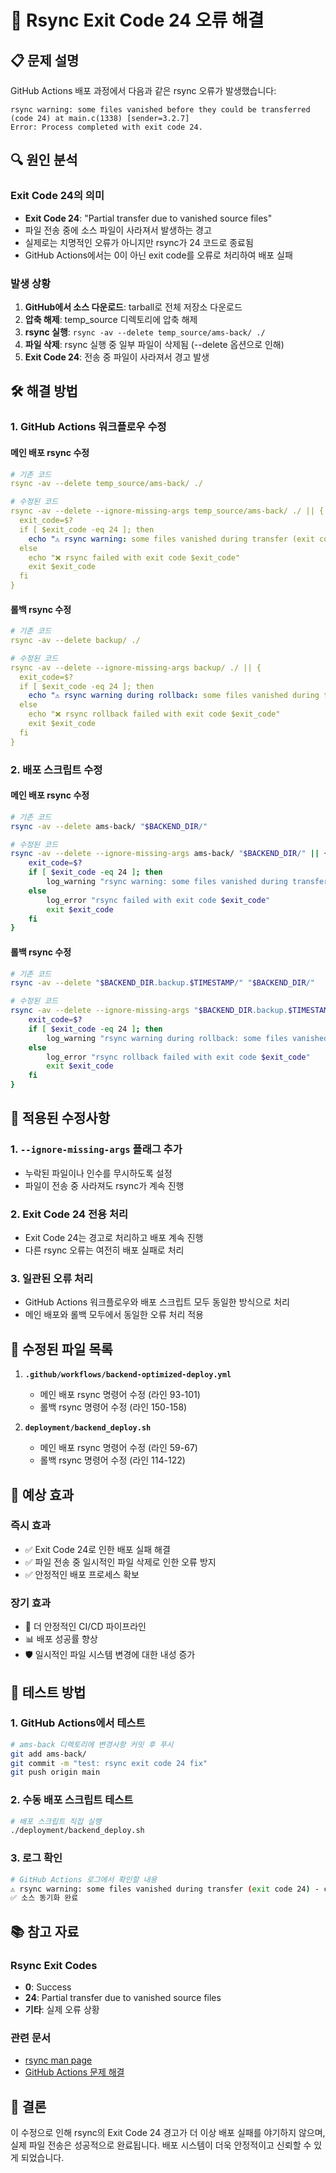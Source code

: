 # 🔧 Rsync Exit Code 24 오류 해결

## 📋 문제 설명

GitHub Actions 배포 과정에서 다음과 같은 rsync 오류가 발생했습니다:

```
rsync warning: some files vanished before they could be transferred (code 24) at main.c(1338) [sender=3.2.7]
Error: Process completed with exit code 24.
```

## 🔍 원인 분석

### Exit Code 24의 의미
- **Exit Code 24**: "Partial transfer due to vanished source files"
- 파일 전송 중에 소스 파일이 사라져서 발생하는 경고
- 실제로는 치명적인 오류가 아니지만 rsync가 24 코드로 종료됨
- GitHub Actions에서는 0이 아닌 exit code를 오류로 처리하여 배포 실패

### 발생 상황
1. **GitHub에서 소스 다운로드**: tarball로 전체 저장소 다운로드
2. **압축 해제**: temp_source 디렉토리에 압축 해제
3. **rsync 실행**: `rsync -av --delete temp_source/ams-back/ ./`
4. **파일 삭제**: rsync 실행 중 일부 파일이 삭제됨 (--delete 옵션으로 인해)
5. **Exit Code 24**: 전송 중 파일이 사라져서 경고 발생

## 🛠️ 해결 방법

### 1. GitHub Actions 워크플로우 수정

#### 메인 배포 rsync 수정
```yaml
# 기존 코드
rsync -av --delete temp_source/ams-back/ ./

# 수정된 코드
rsync -av --delete --ignore-missing-args temp_source/ams-back/ ./ || {
  exit_code=$?
  if [ $exit_code -eq 24 ]; then
    echo "⚠️ rsync warning: some files vanished during transfer (exit code 24) - continuing deployment"
  else
    echo "❌ rsync failed with exit code $exit_code"
    exit $exit_code
  fi
}
```

#### 롤백 rsync 수정
```yaml
# 기존 코드
rsync -av --delete backup/ ./

# 수정된 코드
rsync -av --delete --ignore-missing-args backup/ ./ || {
  exit_code=$?
  if [ $exit_code -eq 24 ]; then
    echo "⚠️ rsync warning during rollback: some files vanished during transfer (exit code 24) - continuing rollback"
  else
    echo "❌ rsync rollback failed with exit code $exit_code"
    exit $exit_code
  fi
}
```

### 2. 배포 스크립트 수정

#### 메인 배포 rsync 수정
```bash
# 기존 코드
rsync -av --delete ams-back/ "$BACKEND_DIR/"

# 수정된 코드
rsync -av --delete --ignore-missing-args ams-back/ "$BACKEND_DIR/" || {
    exit_code=$?
    if [ $exit_code -eq 24 ]; then
        log_warning "rsync warning: some files vanished during transfer (exit code 24) - continuing deployment"
    else
        log_error "rsync failed with exit code $exit_code"
        exit $exit_code
    fi
}
```

#### 롤백 rsync 수정
```bash
# 기존 코드
rsync -av --delete "$BACKEND_DIR.backup.$TIMESTAMP/" "$BACKEND_DIR/"

# 수정된 코드
rsync -av --delete --ignore-missing-args "$BACKEND_DIR.backup.$TIMESTAMP/" "$BACKEND_DIR/" || {
    exit_code=$?
    if [ $exit_code -eq 24 ]; then
        log_warning "rsync warning during rollback: some files vanished during transfer (exit code 24) - continuing rollback"
    else
        log_error "rsync rollback failed with exit code $exit_code"
        exit $exit_code
    fi
}
```

## 🔧 적용된 수정사항

### 1. `--ignore-missing-args` 플래그 추가
- 누락된 파일이나 인수를 무시하도록 설정
- 파일이 전송 중 사라져도 rsync가 계속 진행

### 2. Exit Code 24 전용 처리
- Exit Code 24는 경고로 처리하고 배포 계속 진행
- 다른 rsync 오류는 여전히 배포 실패로 처리

### 3. 일관된 오류 처리
- GitHub Actions 워크플로우와 배포 스크립트 모두 동일한 방식으로 처리
- 메인 배포와 롤백 모두에서 동일한 오류 처리 적용

## 📁 수정된 파일 목록

1. **`.github/workflows/backend-optimized-deploy.yml`**
   - 메인 배포 rsync 명령어 수정 (라인 93-101)
   - 롤백 rsync 명령어 수정 (라인 150-158)

2. **`deployment/backend_deploy.sh`**
   - 메인 배포 rsync 명령어 수정 (라인 59-67)
   - 롤백 rsync 명령어 수정 (라인 114-122)

## 🎯 예상 효과

### 즉시 효과
- ✅ Exit Code 24로 인한 배포 실패 해결
- ✅ 파일 전송 중 일시적인 파일 삭제로 인한 오류 방지
- ✅ 안정적인 배포 프로세스 확보

### 장기 효과
- 🔄 더 안정적인 CI/CD 파이프라인
- 📊 배포 성공률 향상
- 🛡️ 일시적인 파일 시스템 변경에 대한 내성 증가

## 🧪 테스트 방법

### 1. GitHub Actions에서 테스트
```bash
# ams-back 디렉토리에 변경사항 커밋 후 푸시
git add ams-back/
git commit -m "test: rsync exit code 24 fix"
git push origin main
```

### 2. 수동 배포 스크립트 테스트
```bash
# 배포 스크립트 직접 실행
./deployment/backend_deploy.sh
```

### 3. 로그 확인
```bash
# GitHub Actions 로그에서 확인할 내용
⚠️ rsync warning: some files vanished during transfer (exit code 24) - continuing deployment
✅ 소스 동기화 완료
```

## 📚 참고 자료

### Rsync Exit Codes
- **0**: Success
- **24**: Partial transfer due to vanished source files
- **기타**: 실제 오류 상황

### 관련 문서
- [rsync man page](https://linux.die.net/man/1/rsync)
- [GitHub Actions 문제 해결](https://docs.github.com/en/actions/monitoring-and-troubleshooting-workflows)

## 🎉 결론

이 수정으로 인해 rsync의 Exit Code 24 경고가 더 이상 배포 실패를 야기하지 않으며, 실제 파일 전송은 성공적으로 완료됩니다. 배포 시스템이 더욱 안정적이고 신뢰할 수 있게 되었습니다.